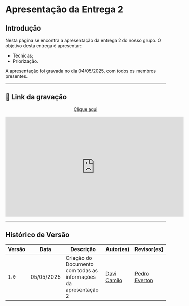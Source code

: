 # Apresentação da Entrega 2

## Introdução
Nesta página se encontra a apresentação da entrega 2 do nosso grupo. O objetivo desta entrega é apresentar:

- Técnicas;
- Priorização.

A apresentação foi gravada no dia 04/05/2025, com todos os membros presentes.

---

## 🎥 Link da gravação

<p style="text-align: center"><a href="https://www.youtube.com/watch?v=63nDJKC6v1I" target="blanket">Clique aqui</a></p>

<p style="text-align: center">
  <iframe width="560" height="315"
          src="https://www.youtube.com/embed/63nDJKC6v1I"
          title="YouTube video player"
          frameborder="0"
          allow="accelerometer; autoplay; clipboard-write; encrypted-media; gyroscope; picture-in-picture; web-share"
          allowfullscreen>
  </iframe>
</p>

---

## Histórico de Versão

| Versão | Data          | Descrição                          | Autor(es)     |  Revisor(es)  |
| ------ | ------------- | ---------------------------------- | ------------- | ------------- |
| `1.0`  |  05/05/2025   |  Criação do Documento com todas as informações da apresentação 2 | [Davi Camilo](https://github.com/Davicamilo23) | [Pedro Everton](https://github.com/pedroeverton217) |
